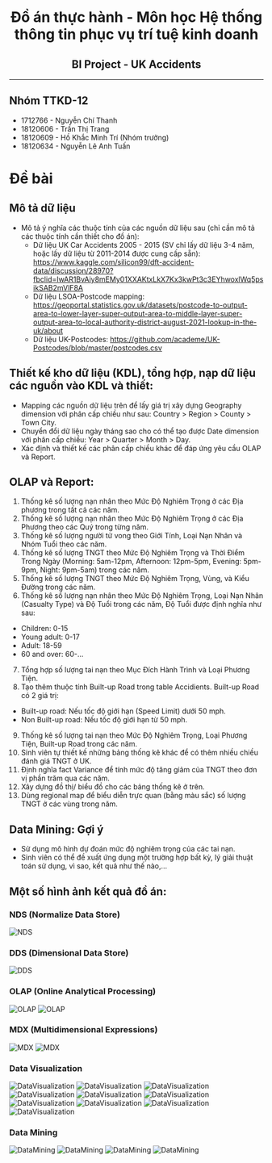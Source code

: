 <h1 align="center">
  Đồ án thực hành - Môn học Hệ thống thông tin phục vụ trí tuệ kinh doanh
</h1>

<h2 align="center">
  BI Project - UK Accidents
</h2>

---

## Nhóm TTKD-12

- 1712766 - Nguyễn Chí Thanh
- 18120606 - Trần Thị Trang
- 18120609 - Hồ Khắc Minh Trí (Nhóm trưởng)
- 18120634 - Nguyễn Lê Anh Tuấn

# Đề bài

## Mô tả dữ liệu

- Mô tả ý nghĩa các thuộc tính của các nguồn dữ liệu sau (chỉ cần mô tả các thuộc tính cần thiết cho đồ án):
  - Dữ liệu UK Car Accidents 2005 - 2015 (SV chỉ lấy dữ liệu 3-4 năm, hoặc lấy dữ liệu từ 2011-2014 được cung cấp sẵn):
    https://www.kaggle.com/silicon99/dft-accident-data/discussion/28970?fbclid=IwAR1BvAiy8mEMy01XXAKtxLkX7Kx3kwPt3c3EYhwoxlWq5psikSAB2mVlF8A
  - Dữ liệu LSOA-Postcode mapping:
    https://geoportal.statistics.gov.uk/datasets/postcode-to-output-area-to-lower-layer-super-output-area-to-middle-layer-super-output-area-to-local-authority-district-august-2021-lookup-in-the-uk/about
  - Dữ liệu UK-Postcodes:
    https://github.com/academe/UK-Postcodes/blob/master/postcodes.csv

## Thiết kế kho dữ liệu (KDL), tổng hợp, nạp dữ liệu các nguồn vào KDL và thiết:

- Mapping các nguồn dữ liệu trên để lấy giá trị xây
  dựng Geography dimension với phân cấp chiều như sau: Country > Region > County > Town City.
- Chuyển đổi dữ liệu ngày tháng sao cho có thể tạo được Date dimension với phân cấp chiều: Year > Quarter > Month > Day.
- Xác định và thiết kế các phân cấp chiều khác để đáp ứng yêu cầu OLAP và Report.

## OLAP và Report:

1. Thống kê số lượng nạn nhân theo Mức Độ Nghiêm Trọng ở các Địa phương trong tất cả các năm.
2. Thống kê số lượng nạn nhân theo Mức Độ Nghiêm Trọng ở các Địa Phương theo các Quý trong từng năm.
3. Thống kê số lượng người tử vong theo Giới Tính, Loại Nạn Nhân và Nhóm Tuổi theo các năm.
4. Thống kê số lượng TNGT theo Mức Độ Nghiêm Trọng và Thời Điểm Trong Ngày (Morning: 5am-12pm, Afternoon: 12pm-5pm, Evening: 5pm-9pm, Night: 9pm-5am) trong các năm.
5. Thống kê số lượng TNGT theo Mức Độ Nghiêm Trọng, Vùng, và Kiểu Đường trong các năm.
6. Thống kê số lượng nạn nhân theo Mức Độ Nghiêm Trọng, Loại Nạn Nhân (Casualty Type) và Độ Tuổi trong các năm, Độ Tuổi được định nghĩa như sau:

- Children: 0-15
- Young adult: 0-17
- Adult: 18-59
- 60 and over: 60-...

7. Tổng hợp số lượng tai nạn theo Mục Đích Hành Trình và Loại Phương Tiện.
8. Tạo thêm thuộc tính Built-up Road trong table Accidients. Built-up Road có 2 giá trị:

- Built-up road: Nếu tốc độ giới hạn (Speed Limit) dưới 50 mph.
- Non Built-up road: Nếu tốc độ giới hạn từ 50 mph.

9. Thống kê số lượng tai nạn theo Mức Độ Nghiêm Trọng, Loại Phương Tiện, Built-up Road trong các năm.
10. Sinh viên tự thiết kế những bảng thống kê khác để có thêm nhiều chiều đánh giá TNGT ở UK.
11. Định nghĩa fact Variance để tính mức độ tăng giảm của TNGT theo đơn vị phần trăm qua các năm.
12. Xây dựng đồ thị/ biểu đồ cho các bảng thống kê ở trên.
13. Dùng regional map để biểu diễn trực quan (bằng màu sắc) số lượng TNGT ở các vùng trong năm.

## Data Mining: Gợi ý

- Sử dụng mô hình dự đoán mức độ nghiêm trọng của các tai nạn.
- Sinh viên có thể đề xuất ứng dụng một trường hợp bất kỳ, lý giải thuật toán sử dụng, vì sao, kết quả như thế nào,…

## Một số hình ảnh kết quả đồ án:

### NDS (Normalize Data Store)

![NDS](https://res.cloudinary.com/minhtri2404/image/upload/v1643539200/TTKD-12-BI-Project-UKAccidents/NDS.png)

### DDS (Dimensional Data Store)

![DDS](https://res.cloudinary.com/minhtri2404/image/upload/v1643539209/TTKD-12-BI-Project-UKAccidents/DDS.png)

### OLAP (Online Analytical Processing)

![OLAP](https://res.cloudinary.com/minhtri2404/image/upload/v1643539209/TTKD-12-BI-Project-UKAccidents/OLAP01.png)
![OLAP](https://res.cloudinary.com/minhtri2404/image/upload/v1643539209/TTKD-12-BI-Project-UKAccidents/OLAP02.png)

### MDX (Multidimensional Expressions)

![MDX](https://res.cloudinary.com/minhtri2404/image/upload/v1643539200/TTKD-12-BI-Project-UKAccidents/MDX01.png)
![MDX](https://res.cloudinary.com/minhtri2404/image/upload/v1643539209/TTKD-12-BI-Project-UKAccidents/MDX02.png)

### Data Visualization

![DataVisualization](https://res.cloudinary.com/minhtri2404/image/upload/v1643539209/TTKD-12-BI-Project-UKAccidents/v_Cau01.png)
![DataVisualization](https://res.cloudinary.com/minhtri2404/image/upload/v1643539200/TTKD-12-BI-Project-UKAccidents/v_Cau02.png)
![DataVisualization](https://res.cloudinary.com/minhtri2404/image/upload/v1643539200/TTKD-12-BI-Project-UKAccidents/v_Cau03.png)
![DataVisualization](https://res.cloudinary.com/minhtri2404/image/upload/v1643539200/TTKD-12-BI-Project-UKAccidents/v_Cau04.png)
![DataVisualization](https://res.cloudinary.com/minhtri2404/image/upload/v1643539200/TTKD-12-BI-Project-UKAccidents/v_Cau05.png)
![DataVisualization](https://res.cloudinary.com/minhtri2404/image/upload/v1643539200/TTKD-12-BI-Project-UKAccidents/v_Cau06.png)
![DataVisualization](https://res.cloudinary.com/minhtri2404/image/upload/v1643539200/TTKD-12-BI-Project-UKAccidents/v_Cau07.png)
![DataVisualization](https://res.cloudinary.com/minhtri2404/image/upload/v1643539200/TTKD-12-BI-Project-UKAccidents/v_Cau09.png)
![DataVisualization](https://res.cloudinary.com/minhtri2404/image/upload/v1643539200/TTKD-12-BI-Project-UKAccidents/v_Cau11.png)
![DataVisualization](https://res.cloudinary.com/minhtri2404/image/upload/v1643539200/TTKD-12-BI-Project-UKAccidents/v_Cau13.png)

### Data Mining

![DataMining](https://res.cloudinary.com/minhtri2404/image/upload/v1643540758/TTKD-12-BI-Project-UKAccidents/DataMining01.png)
![DataMining](https://res.cloudinary.com/minhtri2404/image/upload/v1643540758/TTKD-12-BI-Project-UKAccidents/DataMining02.png)
![DataMining](https://res.cloudinary.com/minhtri2404/image/upload/v1643540758/TTKD-12-BI-Project-UKAccidents/DataMining03.png)
![DataMining](https://res.cloudinary.com/minhtri2404/image/upload/v1643540758/TTKD-12-BI-Project-UKAccidents/DataMining04.png)
